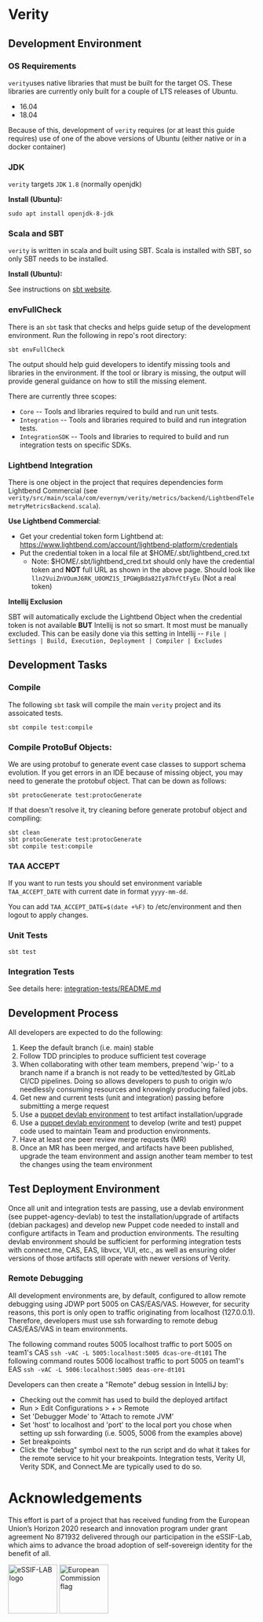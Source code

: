 # Verity

## Development Environment

### OS Requirements
`verity`uses native libraries that must be built for the target OS. These libraries are currently only built for a couple
of LTS releases of Ubuntu.

* 16.04
* 18.04

Because of this, development of `verity` requires (or at least this guide requires) use of one of the above versions of
Ubuntu (either native or in a docker container)


### JDK

`verity` targets `JDK` `1.8` (normally openjdk)

**Install (Ubuntu):**
```shell
sudo apt install openjdk-8-jdk
```

### Scala and SBT 

`verity` is written in scala and built using SBT. Scala is installed with SBT, so only SBT needs to be installed.

**Install (Ubuntu):**

See instructions on [sbt website](https://www.scala-sbt.org/download.html).

### envFullCheck

There is an `sbt` task that checks and helps guide setup of the development environment. Run the following in repo's root 
directory:

```sbt envFullCheck```

The output should help guid developers to identify missing tools and libraries in the environment. If the tool or 
library is missing, the output will provide general guidance on how to still the missing element. 

There are currently three
scopes:
* `Core` -- Tools and libraries required to build and run unit tests.
* `Integration` -- Tools and libraries required to build and run integration tests.
* `IntegrationSDK` -- Tools and libraries to required to build and run integration tests on specific SDKs.

### Lightbend Integration
There is one object in the project that requires dependencies form Lightbend Commercial
(see `verity/src/main/scala/com/evernym/verity/metrics/backend/LightbendTelemetryMetricsBackend.scala`).

**Use Lightbend Commercial**:
* Get your credential token form Lightbend at: https://www.lightbend.com/account/lightbend-platform/credentials
* Put the credential token in a local file at $HOME/.sbt/lightbend_cred.txt
   * Note: $HOME/.sbt/lightbend_cred.txt should only have the credential token and **NOT** full URL as shown in the above page. Should look like `lln2VuiZnVOumJ6RK_U0OMZ1S_IPGWgBda82Iy87hfCtFyEu` (Not a real token)

**Intellij Exclusion**

SBT will automatically exclude the Lightbend Object when the credential token is not available **BUT** Intellij is not so smart. It most must be manually excluded. This can be easily done via this setting in Intellij -- `File | Settings | Build, Execution, Deployment | Compiler | Excludes`


## Development Tasks

### Compile
The following `sbt` task will compile the main `verity` project and its assoicated tests.

```shell
sbt compile test:compile
```


### Compile ProtoBuf Objects:
We are using protobuf to generate event case classes to support schema evolution.
If you get errors in an IDE because of missing object, you may need to generate the protobuf object. That can be down 
as follows:

```
sbt protocGenerate test:protocGenerate
```

If that doesn't resolve it, try cleaning before generate protobuf object and compiling:

```
sbt clean
sbt protocGenerate test:protocGenerate
sbt compile test:compile
```

### TAA ACCEPT
If you want to run tests you should set environment variable `TAA_ACCEPT_DATE`
with current date in format `yyyy-mm-dd`.

You can add `TAA_ACCEPT_DATE=$(date +%F)` to /etc/environment and then logout to apply changes.

### Unit Tests

```sbt test```

### Integration Tests
See details here: [integration-tests/README.md](integration-tests/README.md)

## Development Process
All developers are expected to do the following:

1. Keep the default branch (i.e. main) stable
2. Follow TDD principles to produce sufficient test coverage
3. When collaborating with other team members, prepend 'wip-' to a branch name if
   a branch is not ready to be vetted/tested by GitLab CI/CD pipelines. Doing so
   allows developers to push to origin w/o needlessly consuming resources and
   knowingly producing failed jobs.
4. Get new and current tests (unit and integration) passing before submitting a merge request
5. Use a [puppet devlab environment](https://gitlab.corp.evernym.com/puppet/puppet-agency-devlab) to test artifact installation/upgrade
6. Use a [puppet devlab environment](https://gitlab.corp.evernym.com/puppet/puppet-agency-devlab) to develop (write and test) puppet code used to maintain Team and production environments.
7. Have at least one peer review merge requests (MR)
8. Once an MR has been merged, and artifacts have been published, upgrade the
   team environment and assign another team member to test the changes using the
   team environment

## Test Deployment Environment
Once all unit and integration tests are passing, use a devlab environment (see puppet-agency-devlab)
to test the installation/upgrade of artifacts (debian packages) and develop new
Puppet code needed to install and configure artifacts in Team and production
environments. The resulting devlab environment should be sufficient for
performing integration tests with connect.me, CAS, EAS, libvcx, VUI, etc., as
well as ensuring older versions of those artifacts still operate with newer
versions of Verity.

### Remote Debugging
All development environments are, by default, configured to allow remote debugging
using JDWP port 5005 on CAS/EAS/VAS. However, for security reasons, this port is
only open to traffic originating from localhost (127.0.0.1). Therefore,
developers must use ssh forwarding to remote debug CAS/EAS/VAS in team
environments.

The following command routes 5005 localhost traffic to port 5005 on team1's CAS
```ssh -vAC -L 5005:localhost:5005 dcas-ore-dt101```
The following command routes 5006 localhost traffic to port 5005 on team1's EAS
```ssh -vAC -L 5006:localhost:5005 deas-ore-dt101```
 
Developers can then create a "Remote" debug session in IntelliJ by: 
* Checking out the commit has used to build the deployed artifact
* Run > Edit Configurations > + > Remote
* Set 'Debugger Mode' to 'Attach to remote JVM'
* Set 'host' to localhost and 'port' to the local port you chose when setting up ssh forwarding (i.e. 5005, 5006 from the examples above)
* Set breakpoints
* Click the "debug" symbol next to the run script and do what it takes for the remote service to hit your breakpoints. Integration tests, Verity UI, Verity SDK, and Connect.Me are typically used to do so.

# Acknowledgements
This effort is part of a project that has received funding from the European Union’s Horizon 2020 research and innovation program under grant agreement No 871932 delivered through our participation in the eSSIF-Lab, which aims to advance the broad adoption of self-sovereign identity for the benefit of all.

<img src="https://essif-lab.eu/wp-content/uploads/2020/04/essif-logo.png" alt="eSSIF-LAB logo" height="100px">
<img src="https://europa.eu/european-union/sites/europaeu/files/docs/body/flag_yellow_low.jpg" alt="European Commission flag" height="100px">
